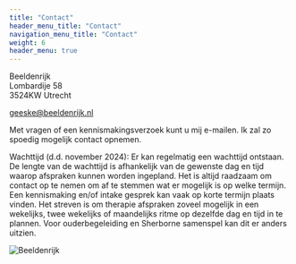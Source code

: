 ```yaml
---
title: "Contact"
header_menu_title: "Contact"
navigation_menu_title: "Contact"
weight: 6
header_menu: true
---
```


Beeldenrijk  
Lombardije 58  
3524KW Utrecht

geeske@beeldenrijk.nl

Met vragen of een kennismakingsverzoek kunt u mij e-mailen. Ik zal zo spoedig mogelijk contact opnemen.

Wachttijd (d.d. november 2024): Er kan regelmatig een wachttijd ontstaan. De lengte van de wachttijd is afhankelijk van de gewenste dag en tijd waarop afspraken kunnen worden ingepland. Het is altijd raadzaam om contact op te nemen om af te stemmen wat er mogelijk is op welke termijn. Een kennismaking en/of intake gesprek kan vaak op korte termijn plaats vinden. Het streven is om therapie afspraken zoveel mogelijk in een wekelijks, twee wekelijks of maandelijks ritme op dezelfde dag en tijd in te plannen. Voor ouderbegeleiding en Sherborne samenspel kan dit er anders uitzien.

![Beeldenrijk](images/beeldenrijk-logo-transparant.png)
